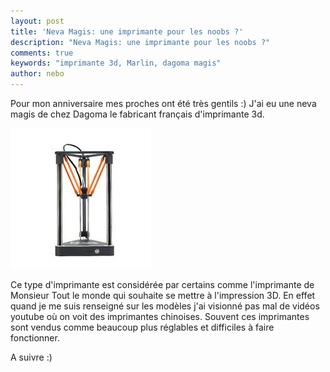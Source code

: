 ```yaml
---
layout: post
title: 'Neva Magis: une imprimante pour les noobs ?'
description: "Neva Magis: une imprimante pour les noobs ?"
comments: true
keywords: "imprimante 3d, Marlin, dagoma magis"
author: nebo
---
```


Pour mon anniversaire mes proches ont été très gentils :)
J'ai eu une neva magis de chez Dagoma le fabricant français d'imprimante 3d.

![Neva Magis](/assets/images/magis.jpeg)


Ce type d'imprimante est considérée par certains comme l'imprimante de Monsieur Tout le monde qui souhaite se mettre à l'impression 3D.
En effet quand je me suis renseigné sur les modèles j'ai visionné pas mal de vidéos youtube où on voit des imprimantes chinoises.
Souvent ces imprimantes sont vendus comme beaucoup plus réglables et difficiles à faire fonctionner.

A suivre :)
